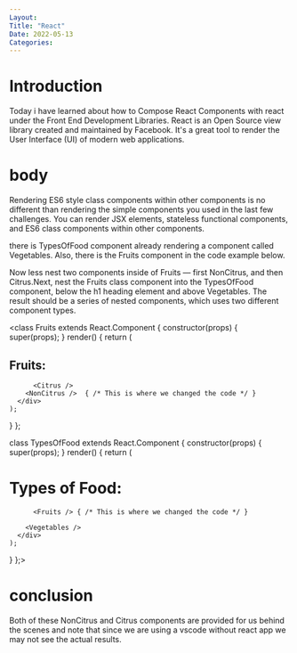 ```yaml
---
Layout:
Title: "React"
Date: 2022-05-13
Categories:
---
```


# Introduction

Today i have learned about how to Compose React Components
 with react
under the Front End Development Libraries.
React is an Open Source view library created and maintained by Facebook. It's a great tool to render the User Interface
(UI) of modern web applications.

# body
Rendering ES6 style class components within other components is no different than rendering the simple components you used in the last few challenges. You can render JSX elements, stateless functional components, and ES6 class components within other components.

there is TypesOfFood component already rendering a component called Vegetables. Also, there is the Fruits component in the code example below.

Now less nest two components inside of Fruits — first NonCitrus, and then Citrus.Next, nest the Fruits class component into the TypesOfFood component, below the h1 heading element and above Vegetables. The result should be a series of nested components, which uses two different component types.

<class Fruits extends React.Component {
  constructor(props) {
    super(props);
  }
  render() {
    return (
      <div>
        <h2>Fruits:</h2>
       
          <Citrus />
        <NonCitrus />  { /* This is where we changed the code */ }
      </div>
    );
  }
};

class TypesOfFood extends React.Component {
  constructor(props) {
     super(props);
  }
  render() {
    return (
      <div>
        <h1>Types of Food:</h1>
       
          <Fruits /> { /* This is where we changed the code */ }
      
        <Vegetables />
      </div>
    );
  }
};>

# conclusion

 Both of these NonCitrus and Citrus components are provided for us behind the scenes and note that since we are using a vscode without
 react app we may not see the actual results. 